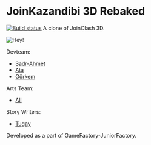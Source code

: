# JoinKazandibi 3D Rebaked
[![Build status](https://ci.appveyor.com/api/projects/status/taxlhrrlf3co07e1/branch/develop?svg=true)](http://kapkic.com) 
A clone of JoinClash 3D.

![Hey!](https://gitlab.com/OperationKazandibi/kazandibi-gf/JoinClash3DRemastered/-/raw/master/Anim.gif)


Devteam:<br>
- [Sadr-Ahmet](https://gitlab.com/kapkic)<br>
- [Ata](https://gitlab.com/ImperfectTortoise)<br>
- [Görkem](https://gitlab.com/gorkemkaleli)<br>

Arts Team:<br>
- [Ali](https://gitlab.com/mungui)<br>

Story Writers:<br>
- [Tugay](https://www.youtube.com/watch?v=civuoU_NE38)<br>

Developed as a part of GameFactory-JuniorFactory.
